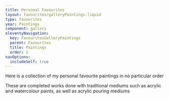 ```yaml
---
title: Personal Favourites
layout: favourites/galleryPaintings.liquid
type: favourites
year: Paintings
component: gallery
eleventyNavigation:
  key: FavouritesGalleryPaintings
  parent: Favourites
  title: Paintings
  order: 2
navOptions:
  includeSelf: true
---
```


Here is a collection of my personal favourite paintings in no particular order

These are completed works done with traditional mediums such as acrylic and watercolour paints, as well as acrylic pouring mediums
